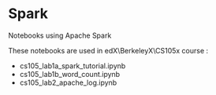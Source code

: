 # Spark
Notebooks using Apache Spark

These notebooks are used in edX\BerkeleyX\CS105x course :
* cs105_lab1a_spark_tutorial.ipynb
* cs105_lab1b_word_count.ipynb
* cs105_lab2_apache_log.ipynb
